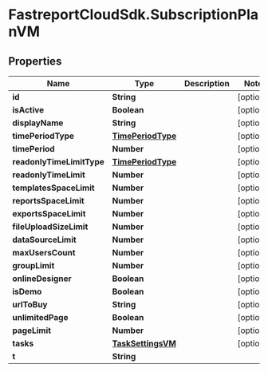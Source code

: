 # FastreportCloudSdk.SubscriptionPlanVM

## Properties

Name | Type | Description | Notes
------------ | ------------- | ------------- | -------------
**id** | **String** |  | [optional] 
**isActive** | **Boolean** |  | [optional] 
**displayName** | **String** |  | [optional] 
**timePeriodType** | [**TimePeriodType**](TimePeriodType.md) |  | [optional] 
**timePeriod** | **Number** |  | [optional] 
**readonlyTimeLimitType** | [**TimePeriodType**](TimePeriodType.md) |  | [optional] 
**readonlyTimeLimit** | **Number** |  | [optional] 
**templatesSpaceLimit** | **Number** |  | [optional] 
**reportsSpaceLimit** | **Number** |  | [optional] 
**exportsSpaceLimit** | **Number** |  | [optional] 
**fileUploadSizeLimit** | **Number** |  | [optional] 
**dataSourceLimit** | **Number** |  | [optional] 
**maxUsersCount** | **Number** |  | [optional] 
**groupLimit** | **Number** |  | [optional] 
**onlineDesigner** | **Boolean** |  | [optional] 
**isDemo** | **Boolean** |  | [optional] 
**urlToBuy** | **String** |  | [optional] 
**unlimitedPage** | **Boolean** |  | [optional] 
**pageLimit** | **Number** |  | [optional] 
**tasks** | [**TaskSettingsVM**](TaskSettingsVM.md) |  | [optional] 
**t** | **String** |  | 


